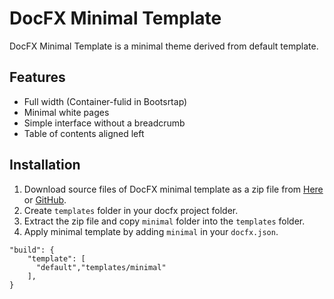 # DocFX Minimal Template
DocFX Minimal Template is a minimal theme derived from default template.

## Features

* Full width (Container-fulid in Bootsrtap)
* Minimal white pages
* Simple interface without a breadcrumb
* Table of contents aligned left

## Installation

1. Download source files of DocFX minimal template as a zip file from [Here](https://github.com/sotanakamura/docfx-minimal/archive/refs/heads/main.zip) or [GitHub](https://github.com/sotanakamura/docfx-minimal).
1. Create `templates` folder in your docfx project folder.
1. Extract the zip file and copy `minimal` folder into the `templates` folder.
1. Apply minimal template by adding `minimal` in your `docfx.json`.
```
"build": {
    "template": [
      "default","templates/minimal"
    ],
}
```
